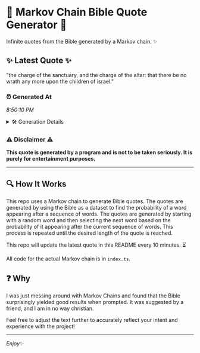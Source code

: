 # 📖 Markov Chain Bible Quote Generator 📖

Infinite quotes from the Bible generated by a Markov chain. ✨

## ✨ Latest Quote ✨
"the charge of the sanctuary, and the charge of the altar: that there be no wrath any more upon the children of israel."

### ⏰ Generated At
*8:50:10 PM*

<details>
    <summary>🛠️ Generation Details</summary>
    <p>
        <strong>🌱 Seed:</strong> the<br>
        <strong>🔄 Iterations:</strong> 22<br>
        <strong>📜 Context History:</strong><br>[ the ]: charge<br>[ the, charge ]: of<br>[ the, charge, of ]: the<br>[ the, charge, of, the ]: sanctuary,<br>[ the, charge, of, the, sanctuary, ]: and<br>[ the, charge, of, the, sanctuary,, and ]: the<br>[ charge, of, the, sanctuary,, and, the ]: charge<br>[ of, the, sanctuary,, and, the, charge ]: of<br>[ the, sanctuary,, and, the, charge, of ]: the<br>[ sanctuary,, and, the, charge, of, the ]: altar:<br>[ and, the, charge, of, the, altar: ]: that<br>[ the, charge, of, the, altar:, that ]: there<br>[ charge, of, the, altar:, that, there ]: be<br>[ of, the, altar:, that, there, be ]: no<br>[ the, altar:, that, there, be, no ]: wrath<br>[ altar:, that, there, be, no, wrath ]: any<br>[ that, there, be, no, wrath, any ]: more<br>[ there, be, no, wrath, any, more ]: upon<br>[ be, no, wrath, any, more, upon ]: the<br>[ no, wrath, any, more, upon, the ]: children<br>[ wrath, any, more, upon, the, children ]: of<br>[ any, more, upon, the, children, of ]: israel.<br>
    </p>
</details>

### ⚠️ Disclaimer ⚠️
**This quote is generated by a program and is not to be taken seriously. It is purely for entertainment purposes.**

---

## 🔍 How It Works

This repo uses a Markov chain to generate Bible quotes. The quotes are generated by using the Bible as a dataset to find the probability of a word appearing after a sequence of words. The quotes are generated by starting with a random word and then selecting the next word based on the probability of it appearing after the current sequence of words. This process is repeated until the desired length of the quote is reached.

This repo will update the latest quote in this README every 10 minutes. ⏳

All code for the actual Markov chain is in `index.ts`.

## ❓ Why

I was just messing around with Markov Chains and found that the Bible surprisingly yielded good results when prompted. 
It was suggested by a friend, and I am in no way christian.

Feel free to adjust the text further to accurately reflect your intent and experience with the project!

---

*Enjoy*✨
